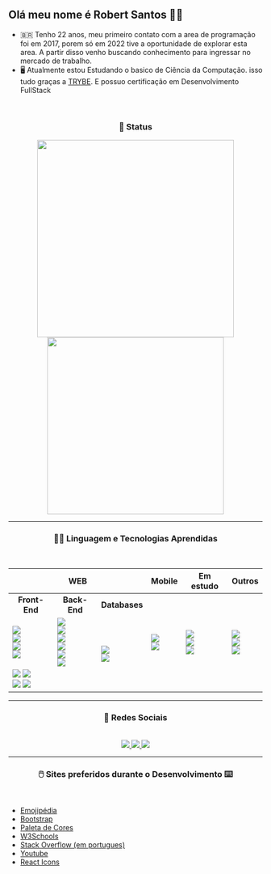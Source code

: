 ## Olá meu nome é Robert Santos 👏🏼

- 🇧🇷 Tenho 22 anos, meu primeiro contato com a area de programação foi em 2017, porem só em 2022 tive a oportunidade de explorar esta area. A partir disso venho buscando conhecimento para ingressar no mercado de trabalho.
- 🖥️ Atualmente estou Estudando o basico de Ciência da Computação. isso tudo graças a <a href="https://github.com/tryber" target="_blank">TRYBE</a>. E possuo certificação em Desenvolvimento FullStack
<!-- - 💪🏼 A seguir um dos meus projetos ainda em desenvolvimento <a href="https://robertsantos-dev.github.io/" target="_blank">MEU PROJETO</a> -->
<br>

<h3 align="center">🤳 Status</h3>
<div align="center">
  <img width="390px" src="https://github-readme-stats.vercel.app/api?username=RobertSantos-dev&bg_color=45,000000,030147&hide_border=true&show_icons=true&title_color=00d5ff&text_color=ffffff&icon_color=04cc5b" />
  <img width="350px" src="https://github-readme-stats.vercel.app/api/top-langs/?username=RobertSantos-dev&icon_color=04cc5b&&bg_color=45,000000,030147&text_color=ffffff&hide_border=true&title_color=00d5ff&theme_name=dracula&layout=compact" />
</div>
<hr>
  
<h3 align="center"> 👨‍💻 Linguagem e Tecnologias Aprendidas</h3>
<br>

<table align="center">
  <thead>
    <tr>
      <th colspan="3">WEB</th>
      <th rowspan="1">Mobile</th>
      <th>Em estudo</th>
      <th>Outros</th>
    </tr>
  </thead>
  <tbody>
    <tr>
      <td align="center"><strong>Front-End</strong></td>
      <td align="center"><strong>Back-End</strong</td>
      <td align="center"><strong>Databases</strong></td>
      <td rowspan="3">
        <img src="https://img.shields.io/badge/Expo-1B1F23?style=for-the-badge&logo=expo&logoColor=white" />
        </br>
        <img src="https://img.shields.io/badge/React_Native-20232A?style=for-the-badge&logo=react&logoColor=61DAFB" />
      </td>
      <td rowspan="3">
        <img src="https://img.shields.io/badge/Cypress-17202C?style=for-the-badge&logo=cypress&logoColor=white" />
        </br>
        <img src="https://img.shields.io/badge/GraphQl-E10098?style=for-the-badge&logo=graphql&logoColor=white" />
        </br>
        <img src="https://img.shields.io/badge/Selenium-43B02A?style=for-the-badge&logo=Selenium&logoColor=white" />
      </td>
      <td rowspan="3">
        <img src="https://img.shields.io/badge/Kubuntu-0079C1?style=for-the-badge&logo=kubuntu&logoColor=white" />
        </br>
        <img src="https://img.shields.io/badge/Linux-FCC624?style=for-the-badge&logo=linux&logoColor=black" />
        </br>
        <img src="https://img.shields.io/badge/VSCode-0078D4?style=for-the-badge&logo=visual%20studio%20code&logoColor=white" />
      </td>
    </tr>
    <tr>
      <td>
        <img src="https://img.shields.io/badge/HTML5-E34F26?style=for-the-badge&logo=html5&logoColor=white" />
        </br>
        <img src="https://img.shields.io/badge/CSS3-1572B6?style=for-the-badge&logo=css3&logoColor=white" />
        </br>
        <img src="https://img.shields.io/badge/React-20232A?style=for-the-badge&logo=react&logoColor=61DAFB" />
        </br>
        <img src="https://img.shields.io/badge/Redux-593D88?style=for-the-badge&logo=redux&logoColor=white" />
      </td>
      <td>
        <img src="https://img.shields.io/badge/Node.js-339933?style=for-the-badge&logo=nodedotjs&logoColor=white" />
        </br>
        <img src="https://img.shields.io/badge/Docker-2CA5E0?style=for-the-badge&logo=docker&logoColor=white" />
        </br>
        <img src="https://img.shields.io/badge/Mocha-8D6748?style=for-the-badge&logo=Mocha&logoColor=white" />
        </br>
        <img src="https://img.shields.io/badge/Express.js-000000?style=for-the-badge&logo=express&logoColor=white" />
        </br>
        <img src="https://img.shields.io/badge/chai-A30701?style=for-the-badge&logo=chai&logoColor=white" />
        </br>
        <img src="https://img.shields.io/badge/Sequelize-52B0E7?style=for-the-badge&logo=Sequelize&logoColor=white" />
      </td>
      <td colspan="1" rowspan="2">
        <img src="https://img.shields.io/badge/MySQL-005C84?style=for-the-badge&logo=mysql&logoColor=white" />
        </br>
        <img src="https://img.shields.io/badge/MongoDB-4EA94B?style=for-the-badge&logo=mongodb&logoColor=white" />
      </td>
    </tr>
    <tr>
      <td colspan="2">
        <img src="https://img.shields.io/badge/JavaScript-323330?style=for-the-badge&logo=javascript&logoColor=F7DF1E" />
        <img src="https://img.shields.io/badge/Python-FFD43B?style=for-the-badge&logo=python&logoColor=blue" />
        </br>
        <img src="https://img.shields.io/badge/TypeScript-007ACC?style=for-the-badge&logo=typescript&logoColor=white" />
        <img src="https://img.shields.io/badge/Jest-C21325?style=for-the-badge&logo=jest&logoColor=white" />
      </td>
    </tr>
  </tbody>
</table>

<hr>

 <h3 align="center">📱 Redes Sociais</h3>
 <br>
 
<div align="center">
  <a href="https://github.com/RobertSantos-dev" target="_blank">
    <img src="https://img.shields.io/badge/github-%23121011.svg?style=for-the-badge&logo=github&logoColor=white" />
  </a>
  <a href="https://www.linkedin.com/in/robert-santos-389473238" target="_blank">
    <img src="https://img.shields.io/badge/linkedin-%230077B5.svg?style=for-the-badge&logo=linkedin&logoColor=white" />
  </a>
  <a href="https://www.instagram.com/robert_saan/" target="_blank">
    <img src="https://img.shields.io/badge/Instagram-%23E4405F.svg?style=for-the-badge&logo=Instagram&logoColor=white" />
  </a>
</div>
<hr>

<h3 align="center">🖱️ Sites preferidos durante o Desenvolvimento ⌨️</h3>
<br>

<!--
  <img height="32" width="32" src="https://unpkg.com/simple-icons@v8/icons/dotenv.svg" />
  <img height="32" width="32" src="https://cdn.simpleicons.org/dotenv/ECD53F" />
-->

<!--
  <img src="https://img.shields.io/badge/Cypress-17202C?style=for-the-badge&logo=cypress&logoColor=white" />
  <img src="https://img.shields.io/badge/GraphQl-E10098?style=for-the-badge&logo=graphql&logoColor=white" />
-->

- <a href="https://emojipedia.org/">Emojipédia</a>
- <a href="https://icons.getbootstrap.com/">Bootstrap</a>
- <a href="https://paletadecores.com/">Paleta de Cores</a>
- <a href="https://www.w3schools.com/">W3Schools</a>
- <a href="https://pt.stackoverflow.com/">Stack Overflow (em portugues)</a>
- <a href="https://www.youtube.com/">Youtube</a>
- <a href="https://react-icons.github.io/react-icons/">React Icons</a>
